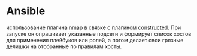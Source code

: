 # Ansible

использование плагина [nmap](https://docs.ansible.com/ansible/latest/collections/community/general/nmap_inventory.html) в связке с плагином [constructed](https://docs.ansible.com/ansible/latest/collections/ansible/builtin/constructed_inventory.html). При запуске он опрашивает указанные подсети и формирует список хостов для применения плейбуков или ролей, а потом делает свои грязные делишки на отобранные по правилам хосты.
